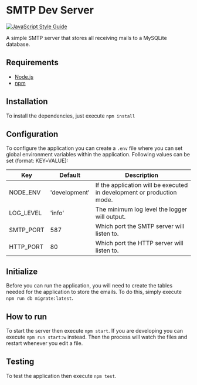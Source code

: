 # SMTP Dev Server

[![JavaScript Style Guide](https://img.shields.io/badge/code_style-standard-brightgreen.svg)](https://standardjs.com)

A simple SMTP server that stores all receiving mails to a MySQLite database.

## Requirements
- [Node.js](https://nodejs.org)
- [npm](https://www.npmjs.com/)

## Installation
To install the dependencies, just execute `npm install`

## Configuration
To configure the application you can create a `.env` file
where you can set global environment variables within the application.
Following values can be set (format: KEY=VALUE):

| Key           | Default       | Description                                                            |
| ------------- | ------------- | ---------------------------------------------------------------------- |
| NODE_ENV      | 'development' | If the application will be executed in development or production mode. |
| LOG_LEVEL     | 'info'        | The minimum log level the logger will output.                          |
| SMTP_PORT     | 587           | Which port the SMTP server will listen to.                             |
| HTTP_PORT     | 80            | Which port the HTTP server will listen to.                             |

## Initialize
Before you can run the application, you will need to create the tables needed
for the application to store the emails. To do this, simply execute
`npm run db migrate:latest`.

## How to run
To start the server then execute `npm start`.
If you are developing you can execute `npm run start:w` instead.
Then the process will watch the files and restart whenever you edit a file.

## Testing
To test the application then execute `npm test`.

